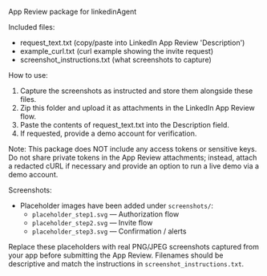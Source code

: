 App Review package for linkedinAgent

Included files:
- request_text.txt  (copy/paste into LinkedIn App Review 'Description')
- example_curl.txt  (curl example showing the invite request)
- screenshot_instructions.txt  (what screenshots to capture)

How to use:
1. Capture the screenshots as instructed and store them alongside these files.
2. Zip this folder and upload it as attachments in the LinkedIn App Review flow.
3. Paste the contents of request_text.txt into the Description field.
4. If requested, provide a demo account for verification.

Note: This package does NOT include any access tokens or sensitive keys. Do not share private tokens in the App Review attachments; instead, attach a redacted cURL if necessary and provide an option to run a live demo via a demo account.

Screenshots:
- Placeholder images have been added under `screenshots/`:
	- `placeholder_step1.svg` — Authorization flow
	- `placeholder_step2.svg` — Invite flow
	- `placeholder_step3.svg` — Confirmation / alerts

Replace these placeholders with real PNG/JPEG screenshots captured from your app before submitting the App Review. Filenames should be descriptive and match the instructions in `screenshot_instructions.txt`.